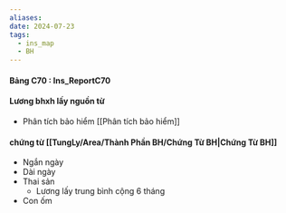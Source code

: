 ```yaml
---
aliases: 
date: 2024-07-23
tags:
  - ins_map
  - BH
---
```


#### Bảng C70 : Ins_ReportC70
#### Lương bhxh lấy nguồn từ 
- Phân tích bảo hiểm [[Phân tích bảo hiểm]]

#### chứng  từ [[TungLy/Area/Thành Phần BH/Chứng Từ BH|Chứng Từ BH]]
- Ngắn ngày
- Dài ngày
- Thai sản
	- Lương lấy trung bình cộng 6 tháng
- Con ốm
